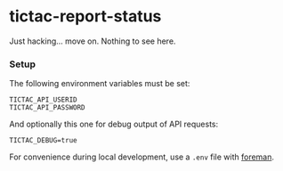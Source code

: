 tictac-report-status
====================

Just hacking... move on. Nothing to see here.

### Setup

The following environment variables must be set:
```
TICTAC_API_USERID
TICTAC_API_PASSWORD
```

And optionally this one for debug output of API requests:
```
TICTAC_DEBUG=true
```

For convenience during local development, use a ``.env`` file with [foreman](https://www.npmjs.org/package/foreman).
